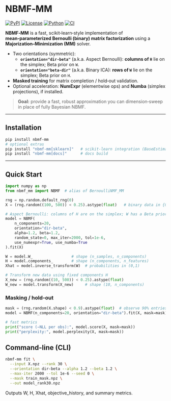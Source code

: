 # NBMF‑MM

[![PyPI](https://img.shields.io/pypi/v/nbmf-mm.svg)](https://pypi.org/project/nbmf-mm/)
[![License](https://img.shields.io/pypi/l/nbmf-mm.svg)](./LICENSE.md)
[![Python](https://img.shields.io/pypi/pyversions/nbmf-mm.svg)](https://pypi.org/project/nbmf-mm/)
[![CI](https://github.com/siddC/nbmf_mm/actions/workflows/ci.yml/badge.svg)](https://github.com/siddC/nbmf_mm/actions/workflows/ci.yml)


**NBMF‑MM** is a fast, scikit‑learn‑style implementation of **mean‑parameterized Bernoulli (binary) matrix factorization** using a **Majorization–Minimization (MM)** solver.

- Two orientations (symmetric):
  - **`orientation="dir-beta"`** (a.k.a. Aspect Bernoulli): **columns of `H`** lie on the simplex; Beta prior on `W`.
  - **`orientation="beta-dir"`** (a.k.a. Binary ICA): **rows of `W`** lie on the simplex; Beta prior on `H`.
- **Masked training** for matrix completion / hold‑out validation.
- Optional acceleration: **NumExpr** (elementwise ops) and **Numba** (simplex projections), if installed.

> **Goal:** provide a fast, robust approximation you can dimension‑sweep in place of fully Bayesian NBMF.

---

## Installation

```bash
pip install nbmf-mm
# optional extras
pip install "nbmf-mm[sklearn]"   # scikit-learn integration (BaseEstimator/TransformerMixin, NNDSVD init)
pip install "nbmf-mm[docs]"      # docs build
```
---

## Quick Start

```python
import numpy as np
from nbmf_mm import NBMF  # alias of BernoulliNMF_MM

rng = np.random.default_rng(0)
X = (rng.random((100, 500)) < 0.25).astype(float)   # binary data in {0,1}

# Aspect Bernoulli: columns of H are on the simplex; W has a Beta prior
model = NBMF(
    n_components=20,
    orientation="dir-beta",
    alpha=1.2, beta=1.2,
    random_state=0, max_iter=2000, tol=1e-6,
    use_numexpr=True, use_numba=True
).fit(X)

W = model.W_                 # shape (n_samples, n_components)
H = model.components_        # shape (n_components, n_features)
Xhat = model.inverse_transform(W)  # probabilities in (0,1)

# Transform new data using fixed components H
X_new = (rng.random((10, 500)) < 0.25).astype(float)
W_new = model.transform(X_new)     # shape (10, n_components)
```

### Masking / hold-out
```python
mask = (rng.random(X.shape) < 0.9).astype(float)  # observe 90% entries
model = NBMF(n_components=20, orientation="dir-beta").fit(X, mask=mask)

# fast metrics
print("score (−NLL per obs):", model.score(X, mask=mask))
print("perplexity:", model.perplexity(X, mask=mask))
```

## Command-line (CLI)
```bash
nbmf-mm fit \
  --input X.npz --rank 30 \
  --orientation dir-beta --alpha 1.2 --beta 1.2 \
  --max-iter 2000 --tol 1e-6 --seed 0 \
  --mask train_mask.npz \
  --out model_rank30.npz
```
Outputs W, H, Xhat, objective_history, and summary metrics.


